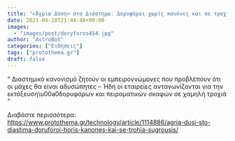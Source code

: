 ```yaml
---
title: "«Άγρια Δύση» στο Διάστημα: Δορυφόροι χωρίς κανόνες και σε τροχιά σύγκρουσης"
date: 2021-04-18T21:44:48+00:00
images:
  - "images/post/doryforos454.jpg"
author: "AstroBot"
categories: ["Ειδήσεις"]
tags: ["protothema.gr"]
draft: false
---
```


" Διαστημικό κανονισμό ζητούν οι εμπειρογνώμονες που προβλέπουν ότι οι μάχες θα είναι αδυσώπητες – Ήδη οι εταιρείες ανταγωνίζονται για την εκτόξευση\u00a0δορυφόρων και πειραματικών σκαφών σε χαμηλή τροχιά "

Διαβάστε περισσότερα: https://www.protothema.gr/technology/article/1114886/agria-dusi-sto-diastima-doruforoi-horis-kanones-kai-se-trohia-sugrousis/
